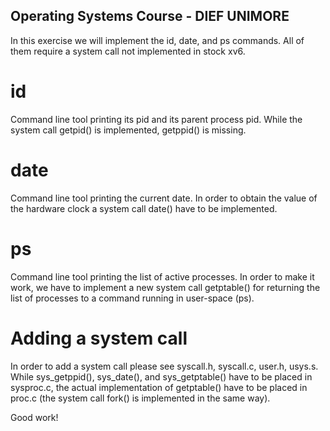 ## Operating Systems Course - DIEF UNIMORE ##

In this exercise we will implement the id, date, and ps commands. 
All of them require a system call not implemented in stock xv6.

# id #
Command line tool printing its pid and its parent process pid.
While the system call getpid() is implemented, getppid() is missing.

# date #
Command line tool printing the current date. In order to obtain the value
of the hardware clock a system call date() have to be implemented.

# ps #
Command line tool printing the list of active processes. In order to make it work,
we have to implement a new system call getptable() for returning the list of
processes to a command running in user-space (ps). 

# Adding a system call #
In order to add a system call please see syscall.h, syscall.c, user.h, usys.s. 
While sys_getppid(), sys_date(), and sys_getptable() have to be placed in sysproc.c, 
the actual implementation of getptable() have to be placed in proc.c 
(the system call fork() is implemented in the same way).

Good work!
